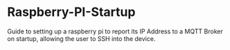 # Raspberry-PI-Startup
Guide to setting up a raspberry pi to report its IP Address to a MQTT Broker on startup, allowing the user to SSH into the device.
